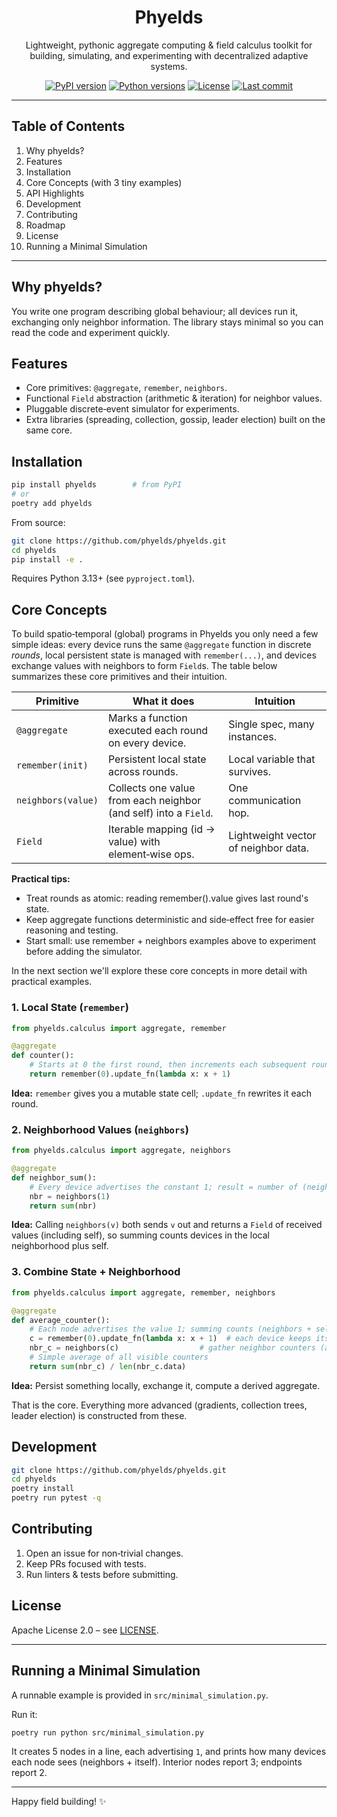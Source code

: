 <div align="center">

# Phyelds

Lightweight, pythonic aggregate computing & field calculus toolkit for building, simulating, and experimenting with decentralized adaptive systems.

[![PyPI version](https://img.shields.io/pypi/v/phyelds.svg)](https://pypi.org/project/phyelds/)
[![Python versions](https://img.shields.io/pypi/pyversions/phyelds.svg)](https://pypi.org/project/phyelds/)
[![License](https://img.shields.io/github/license/phyelds/phyelds.svg)](./LICENSE)
[![Last commit](https://img.shields.io/github/last-commit/phyelds/phyelds.svg)](https://github.com/phyelds/phyelds)

</div>

---

## Table of Contents

1. Why phyelds?
2. Features
3. Installation
4. Core Concepts (with 3 tiny examples)
5. API Highlights
6. Development
7. Contributing
8. Roadmap
9. License
10. Running a Minimal Simulation

---

## Why phyelds?

You write one program describing global behaviour; all devices run it, exchanging only neighbor information. The library stays minimal so you can read the code and experiment quickly.

## Features

* Core primitives: `@aggregate`, `remember`, `neighbors`.
* Functional `Field` abstraction (arithmetic & iteration) for neighbor values.
* Pluggable discrete‑event simulator for experiments.
* Extra libraries (spreading, collection, gossip, leader election) built on the same core.

## Installation

```bash
pip install phyelds        # from PyPI
# or
poetry add phyelds
```

From source:

```bash
git clone https://github.com/phyelds/phyelds.git
cd phyelds
pip install -e .
```

Requires Python 3.13+ (see `pyproject.toml`).

## Core Concepts
To build spatio‑temporal (global) programs in Phyelds you only need a few simple ideas: every device runs the same `@aggregate` function in discrete *rounds*,
local persistent state is managed with `remember(...)`,
and devices exchange values with neighbors to form `Field`s.
The table below summarizes these core primitives and their intuition.

| Primitive | What it does | Intuition |
|-----------|--------------|-----------|
| `@aggregate` | Marks a function executed each round on every device. | Single spec, many instances. |
| `remember(init)` | Persistent local state across rounds. | Local variable that survives. |
| `neighbors(value)` | Collects one value from each neighbor (and self) into a `Field`. | One communication hop. |
| `Field` | Iterable mapping (id → value) with element‑wise ops. | Lightweight vector of neighbor data. |


**Practical tips:**
* Treat rounds as atomic: reading remember().value gives last round's state.
* Keep aggregate functions deterministic and side‑effect free for easier reasoning and testing.
* Start small: use remember + neighbors examples above to experiment before adding the simulator.

In the next section we'll explore these core concepts in more detail with practical examples.

### 1. Local State (`remember`)

```python
from phyelds.calculus import aggregate, remember

@aggregate
def counter():
    # Starts at 0 the first round, then increments each subsequent round
    return remember(0).update_fn(lambda x: x + 1)
```
**Idea:** `remember` gives you a mutable state cell; `.update_fn` rewrites it each round.

### 2. Neighborhood Values (`neighbors`)

```python
from phyelds.calculus import aggregate, neighbors

@aggregate
def neighbor_sum():
    # Every device advertises the constant 1; result = number of (neighbors + self)
    nbr = neighbors(1)
    return sum(nbr)
```
**Idea:** Calling `neighbors(v)` both sends `v` out and returns a `Field` of received values (including self), so summing counts devices in the local neighborhood plus self.

### 3. Combine State + Neighborhood

```python
from phyelds.calculus import aggregate, remember, neighbors

@aggregate
def average_counter():
    # Each node advertises the value 1; summing counts (neighbors + self)
    c = remember(0).update_fn(lambda x: x + 1)  # each device keeps its own counter
    nbr_c = neighbors(c)                  # gather neighbor counters (and self)
    # Simple average of all visible counters
    return sum(nbr_c) / len(nbr_c.data)
```
**Idea:** Persist something locally, exchange it, compute a derived aggregate.

That is the core. Everything more advanced (gradients, collection trees, leader election) is constructed from these.

## Development

```bash
git clone https://github.com/phyelds/phyelds.git
cd phyelds
poetry install
poetry run pytest -q
```

## Contributing

1. Open an issue for non‑trivial changes.
2. Keep PRs focused with tests.
3. Run linters & tests before submitting.

## License

Apache License 2.0 – see [LICENSE](./LICENSE).

---

## Running a Minimal Simulation

A runnable example is provided in `src/minimal_simulation.py`.

Run it:

```bash
poetry run python src/minimal_simulation.py
```

It creates 5 nodes in a line, each advertising `1`, and prints how many devices each node sees (neighbors + itself). Interior nodes report 3; endpoints report 2.

---

Happy field building! ✨

